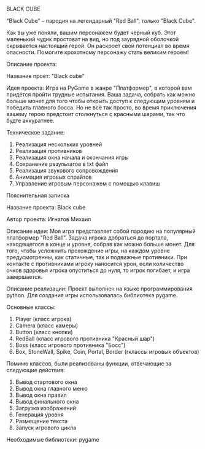 BLACK CUBE

"Black Cube" – пародия на легендарный "Red Ball", только "Black Cube".

Как вы уже поняли, вашим персонажем будет чёрный куб. Этот маленький чудик простоват на вид, но под заурядной оболочкой скрывается настоящий герой. Он раскроет свой потенциал во время опасности. Помогите крохотному персонажу стать великим героем!


Описание проекта:

Название проет:  "Black cube"

Идея проекта: Игра на PyGame в жанре "Платформер", в которой вам придётся пройти трудные испытания. Ваша задача, собрать как можно больше монет для того чтобы открыть доступ к следующим уровням и победить главного босса. Но не всё так просто, во время приключения вашему герою предстоит столкнуться с красными шарами, так что будте аккуратнее.


Техническое задание:

1. Реализация нескольких уровней
2. Реализация противников
3. Реализация окна начала и окончания игры
4. Сохранение результатов в txt файл
5. Реализация звукового сопровождения
6. Анимация игровых спрайтов
7. Управление игровым персонажем с помощью клавиш


Пояснительная записка

Название проекта:
Black cube

Автор проекта:
Игнатов Михаил

Описание идеи:
Моя игра представляет собой пародию на популярный платформер "Red Ball". Задача игрока добраться до портала, находящегося в конце и уровня, собрав как можно больше монет. Для того, чтобы усложнить прохождение игры, на каждом уровне предусмотренны, как статичные, так и подвижные противники. При контакте с противниками игроку наносится урон, если количество очков здоровья игрока опуститься до нуля, то игрок погибает, и игра завершается. 

Описание реализации:
Проект выполнен на языке программирования python. Для создания игры использовалась библиотека pygame.

Основные классы:
1. Player (класс игрока)
2. Camera (класс камеры)
3. Button (класс кнопки)
4. RedBall (класс игрового противника "Красный шар")
5. Boss (класс игрового противника "Босс")
6. Box, StoneWall, Spike, Coin, Portal, Border (rклассы игровых объектов)

Помимо классов, были реализованы функции, отвечающие за следующие действия:
1. Вывод стартового окна
2. Вывод окна главного меню
3. Вывод окна правил
4. Вывод финального окна
5. Загрузка изображений
6. Генерация уровня
7. Размещение текста
8. Запуск игрового цикла

Необходимые библиотеки:
pygame
